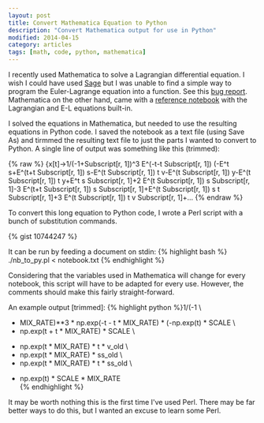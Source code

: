 ```yaml
---
layout: post
title: Convert Mathematica Equation to Python
description: "Convert Mathematica output for use in Python"
modified: 2014-04-15
category: articles
tags: [math, code, python, mathematica]
---
```


I recently used Mathematica to solve a Lagrangian differential equation. 
I wish I could have used [Sage](http://www.sagemath.org/) but I was unable to find a simple way to program the Euler-Lagrange equation into a function. 
See this [bug report](http://trac.sagemath.org/ticket/6466). 
Mathematica on the other hand, came with a [reference notebook](http://library.wolfram.com/infocenter/Demos/4656/) with the Lagrangian and E-L equations built-in.

I solved the equations in Mathematica, but needed to use the resulting equations in Python code. 
I saved the notebook as a text file (using Save As) and tirmmed the resulting text file to just the parts I wanted to convert to Python.
A single line of output was something like this (trimmed):

{% raw %}
{x[t]->1/(-1+Subscript[r, 1])^3 E^(-t-t Subscript[r, 1]) (-E^t s+E^(t+t Subscript[r, 1]) s-E^(t Subscript[r, 1]) t v-E^(t Subscript[r, 1]) y-E^(t Subscript[r, 1]) t y+E^t s Subscript[r, 1]+2 E^(t Subscript[r, 1]) s Subscript[r, 1]-3 E^(t+t Subscript[r, 1]) s Subscript[r, 1]+E^(t Subscript[r, 1]) s t Subscript[r, 1]+3 E^(t Subscript[r, 1]) t v Subscript[r, 1]+...
{% endraw %}

To convert this long equation to Python code, I wrote a Perl script with a bunch of substitution commands.

{% gist 10744247 %}

It can be run by feeding a document on stdin:
{% highlight bash %}
./nb_to_py.pl < notebook.txt
{% endhighlight %}

Considering that the variables used in Mathematica will change for every notebook, this script will have to be adapted for every use.
However, the comments should make this fairly straight-forward.

An example output [trimmed]:
{% highlight python %}1/(-1 \
+ MIX_RATE)**3 * np.exp(-t - t * MIX_RATE) * (-np.exp(t) * SCALE \
+ np.exp(t + t * MIX_RATE) * SCALE \
- np.exp(t * MIX_RATE) * t * v_old \
- np.exp(t * MIX_RATE) * ss_old \
- np.exp(t * MIX_RATE) * t * ss_old \
+ np.exp(t) * SCALE * MIX_RATE \
{% endhighlight %}

It may be worth nothing this is the first time I've used Perl. 
There may be far better ways to do this, but I wanted an excuse to learn some Perl.
